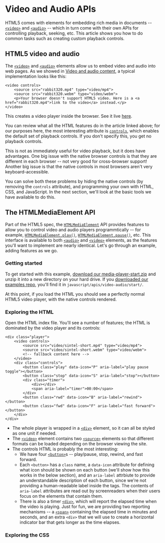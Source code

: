 # Video and Audio APIs

HTML5 comes with elements for embedding rich media in documents -- [`<video>`](https://developer.mozilla.org/en-US/docs/Web/HTML/Element/video) and [`<audio>`](https://developer.mozilla.org/en-US/docs/Web/HTML/Element/audio) -- which in turn come with their own APIs for controlling playback, seeking, etc. This article shows you how to do common tasks such as creating custom playback controls.

## HTML5 video and audio

The [`<video>`](https://developer.mozilla.org/en-US/docs/Web/HTML/Element/video) and [`<audio>`](https://developer.mozilla.org/en-US/docs/Web/HTML/Element/audio) elements allow us to embed video and audio into web pages. As we showed in [Video and audio content](https://developer.mozilla.org/en-US/docs/Learn/HTML/Multimedia_and_embedding/Video_and_audio_content), a typical implementation looks like this:
```
<video controls>
    <source src="rabbit320.mp4" type="video/mp4">
    <source src="rabbit320.webm" type="video/webm">
    <p>Your browser doesn't support HTML5 video. Here is a <a href="rabbit320.mp4">link to the video</a> instead.</p>
</video>
```
This creates a video player inside the browser. See it live [here](https://andrewsrea.github.io/My_Learning_Port/JavaScript/Client-side_Web_APIs/Video_and_Audio_APIs/simple-video.html).

You can review what all the HTML features do in the article linked above; for our purposes here, the most interesting attribute is [`controls`](https://developer.mozilla.org/en-US/docs/Web/HTML/Element/video#attr-controls), which enables the default set of playback controls. If you don't specify this, you get no playback controls.

This is not as immediately useful for video playback, but it does have advantages. One big issue with the native browser controls is that they are different in each browser -- not very good for cross-browser support! Another big issue is that the native controls in most browsers aren't very keyboard-accessible.

You can solve both these problems by hiding the native controls (by removing the `controls` attribute), and programming your own with HTML, CSS, and JavaScript. In the next section, we'll look at the basic tools we have available to do this.

## The HTMLMediaElement API

Part of the HTML5 spec, the [`HTMLMediaElement`](https://developer.mozilla.org/en-US/docs/Web/API/HTMLMediaElement) API provides features to allow you to control video and audio players programmtically -- for example, [`HTMLMediaElement.play()`](https://developer.mozilla.org/en-US/docs/Web/API/HTMLMediaElement/play), [`HTMLMediaElement.pause()`](https://developer.mozilla.org/en-US/docs/Web/API/HTMLMediaElement/pause), etc. This interface is available to both [`<audio>`](https://developer.mozilla.org/en-US/docs/Web/HTML/Element/audio) and [`<video>`](https://developer.mozilla.org/en-US/docs/Web/HTML/Element/video) elements, as the features you'll want to implement are nearly identical. Let's go through an example, adding features as we go.

### Getting started

To get started with this example, [download our media-player-start.zip](https://github.com/mdn/learning-area/raw/master/javascript/apis/video-audio/start/media-player-start.zip) and unzip it into a new directory on your hard drive. If you [downloaded our examples repo](https://github.com/mdn/learning-area), you'll find it in `javascript/apis/video-audio/start/`.

At this point, if you load the HTML you should see a perfectly normal HTML5 video player, with the native controls rendered.

### Exploring the HTML

Open the HTML index file. You'll see a number of features; the HTML is dominated by the video player and its controls:
```
<div class="player">
    <video controls>
        <source src="video/sintel-short.mp4" type="video/mp4">
        <source src="video/sintel-short.webm" type="video/webm">
        <!-- fallback content here -->
    </video>
    <div class="controls">
        <button class="play" data-icon="P" aria-label="play pause toggle"></button>
        <button class="stop" data-icon="S" aria-label="stop"></button>
        <div class="timer">
            <div></div>
            <span aria-label="timer">00:00</span>
        </div>
        <button class="rwd" data-icon="B" aria-label="rewind"></button>
        <button class="fwd" data-icon="F" aria-label="fast forward"></button>
    </div>
</div>
```

* The whole player is wrapped in a [`<div>`](https://developer.mozilla.org/en-US/docs/Web/HTML/Element/div) element, so it can all be styled as one unit if needed.
* The [`<video>`](https://developer.mozilla.org/en-US/docs/Web/HTML/Element/video) element contains two [`<source>`](https://developer.mozilla.org/en-US/docs/Web/HTML/Element/source) elements so that different formats can be loaded depending on the browser viewing the site.
* The controls HTML is probably the most interesting:
    - We have four [`<button>`](https://developer.mozilla.org/en-US/docs/Web/HTML/Element/button)s -- play/pause, stop, rewind, and fast forward.
    - Each `<button>` has a `class` name, a `data-icon` attribute for defining what icon should be shown on each button (we'll show how this works in the below section), and an `aria-label` attrbiute to provide an understandable description of each button, since we're not providing a human-readable label inside the tags. The contents of `aria-label` attributes are read out by screenreaders when their users focus on the elements that contain them.
    - There is also a timer [`<div>`](https://developer.mozilla.org/en-US/docs/Web/HTML/Element/div), which will report the elapsed time when the video is playing. Just for fun, we are providing two reporting mechanisms -- a [`<span>`](https://developer.mozilla.org/en-US/docs/Web/HTML/Element/span) containing the elapsed time in minutes and seconds, and an extra `<div>` that we will use to create a horizontal indicator bar that gets longer as the time elapses.

### Exploring the CSS

